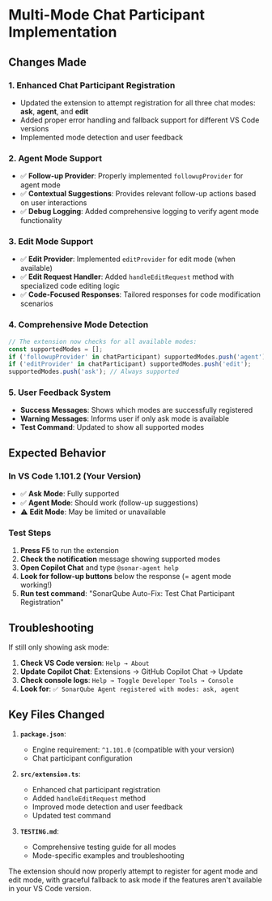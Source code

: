 # Multi-Mode Chat Participant Implementation

## Changes Made

### 1. **Enhanced Chat Participant Registration**
- Updated the extension to attempt registration for all three chat modes: **ask**, **agent**, and **edit**
- Added proper error handling and fallback support for different VS Code versions
- Implemented mode detection and user feedback

### 2. **Agent Mode Support**
- ✅ **Follow-up Provider**: Properly implemented `followupProvider` for agent mode
- ✅ **Contextual Suggestions**: Provides relevant follow-up actions based on user interactions
- ✅ **Debug Logging**: Added comprehensive logging to verify agent mode functionality

### 3. **Edit Mode Support**
- ✅ **Edit Provider**: Implemented `editProvider` for edit mode (when available)
- ✅ **Edit Request Handler**: Added `handleEditRequest` method with specialized code editing logic
- ✅ **Code-Focused Responses**: Tailored responses for code modification scenarios

### 4. **Comprehensive Mode Detection**
```typescript
// The extension now checks for all available modes:
const supportedModes = [];
if ('followupProvider' in chatParticipant) supportedModes.push('agent');
if ('editProvider' in chatParticipant) supportedModes.push('edit');
supportedModes.push('ask'); // Always supported
```

### 5. **User Feedback System**
- **Success Messages**: Shows which modes are successfully registered
- **Warning Messages**: Informs user if only ask mode is available
- **Test Command**: Updated to show all supported modes

## Expected Behavior

### In VS Code 1.101.2 (Your Version)
- ✅ **Ask Mode**: Fully supported
- ✅ **Agent Mode**: Should work (follow-up suggestions)
- ⚠️ **Edit Mode**: May be limited or unavailable

### Test Steps
1. **Press F5** to run the extension
2. **Check the notification** message showing supported modes
3. **Open Copilot Chat** and type `@sonar-agent help`
4. **Look for follow-up buttons** below the response (= agent mode working!)
5. **Run test command**: "SonarQube Auto-Fix: Test Chat Participant Registration"

## Troubleshooting

If still only showing ask mode:
1. **Check VS Code version**: `Help → About`
2. **Update Copilot Chat**: Extensions → GitHub Copilot Chat → Update
3. **Check console logs**: `Help → Toggle Developer Tools → Console`
4. **Look for**: `✅ SonarQube Agent registered with modes: ask, agent`

## Key Files Changed

1. **`package.json`**: 
   - Engine requirement: `^1.101.0` (compatible with your version)
   - Chat participant configuration

2. **`src/extension.ts`**:
   - Enhanced chat participant registration
   - Added `handleEditRequest` method
   - Improved mode detection and user feedback
   - Updated test command

3. **`TESTING.md`**: 
   - Comprehensive testing guide for all modes
   - Mode-specific examples and troubleshooting

The extension should now properly attempt to register for agent mode and edit mode, with graceful fallback to ask mode if the features aren't available in your VS Code version.

